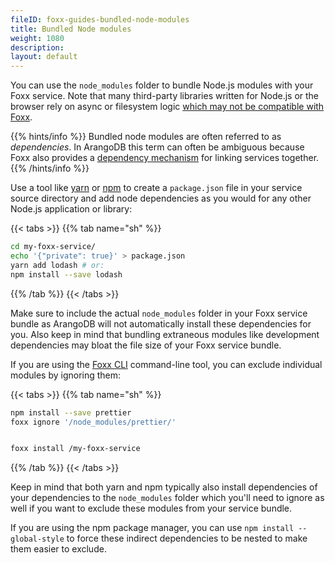 ```yaml
---
fileID: foxx-guides-bundled-node-modules
title: Bundled Node modules
weight: 1080
description: 
layout: default
---
```

You can use the `node_modules` folder to bundle Node.js modules with your Foxx
service. Note that many third-party libraries written for Node.js or the
browser rely on async or filesystem logic
[which may not be compatible with Foxx](../#compatibility-caveats).

{{% hints/info %}}
Bundled node modules are often referred to as _dependencies_. In ArangoDB this
term can often be ambiguous because Foxx also provides a
[dependency mechanism](foxx-guides-dependencies) for linking services together.
{{% /hints/info %}}

Use a tool like [yarn](https://yarnpkg.com) or
[npm](https://npmjs.com) to
create a `package.json` file in your service source directory and add node
dependencies as you would for any other Node.js application or library:

{{< tabs >}}
{{% tab name="sh" %}}
```sh
cd my-foxx-service/
echo '{"private": true}' > package.json
yarn add lodash # or:
npm install --save lodash
```
{{% /tab %}}
{{< /tabs >}}

Make sure to include the actual `node_modules` folder in your Foxx service
bundle as ArangoDB will not automatically install these dependencies for you.
Also keep in mind that bundling extraneous modules like development
dependencies may bloat the file size of your Foxx service bundle.

If you are using the [Foxx CLI](../../programs-tools/foxx-cli/)
command-line tool, you can exclude individual modules by ignoring them:

{{< tabs >}}
{{% tab name="sh" %}}
```sh
npm install --save prettier
foxx ignore '/node_modules/prettier/'


foxx install /my-foxx-service
```
{{% /tab %}}
{{< /tabs >}}

Keep in mind that both yarn and npm typically also install dependencies of
your dependencies to the `node_modules` folder which you'll need to ignore as
well if you want to exclude these modules from your service bundle.

If you are using the npm package manager, you can use
`npm install --global-style` to force these indirect dependencies
to be nested to make them easier to exclude.
